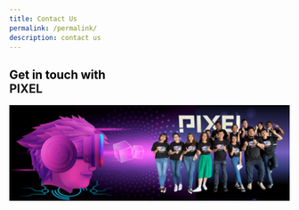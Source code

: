```yaml
---
title: Contact Us
permalink: /permalink/
description: contact us
---
```

<h2><span style="color: black">Get in touch with</span><br>PIXEL</h2>

![](/images/Test/contactus.png)


